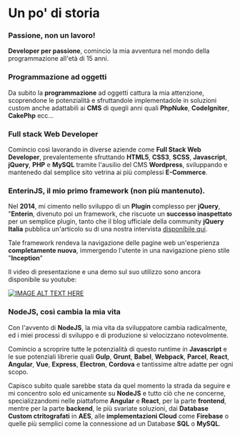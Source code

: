 # Un po' di storia

### Passione, non un lavoro!

**Developer per passione**, comincio la mia avventura nel mondo della programmazione all'età di 15 anni.

### Programmazione ad oggetti

Da subito la **programmazione** ad oggetti cattura la mia attenzione, scoprendone le potenzialità e sfruttandole implementadole in soluzioni custom anche adattabili ai **CMS** di quegli anni quali **PhpNuke**, **CodeIgniter**, **CakePhp** ecc...

### Full stack Web Developer

Comincio così lavorando in diverse aziende come **Full Stack Web Developer**, prevalentemente sfruttando **HTML5**, **CSS3**, **SCSS**, **Javascript**, **jQuery**, **PHP** e **MySQL** tramite l'ausilio del CMS **Wordpress**, sviluppando e mantenedo dal semplice sito vetrina ai più complessi **E-Commerce**.

### EnterinJS, il mio primo framework (non più mantenuto).

Nel **2014**, mi cimento nello sviluppo di un **Plugin** complesso per **jQuery**, "**Enterin**, divenuto poi un framework, che riscuote un **successo inaspettato** per un semplice plugin, tanto che il blog ufficiale della community **jQuery Italia** pubblica un'articolo su di una nostra intervista [disponibile qui](https://www.jqueryitalia.org/enterin-effetti-inception-sulla-tua-pagina-web/).

Tale framework rendeva la navigazione delle pagine web un'esperienza **completamente nuova**, immergendo l'utente in una navigazione pieno stile "**Inception**"

Il video di presentazione e una demo sul suo utilizzo sono ancora disponibile su youtube:

[![IMAGE ALT TEXT HERE](https://img.youtube.com/vi/t8BnXaBLWf4/0.jpg)](https://www.youtube.com/watch?v=t8BnXaBLWf4)

### NodeJS, così cambia la mia vita

Con l'avvento di **NodeJS**, la mia vita da sviluppatore cambia radicalmente, ed i miei processi di sviluppo e di produzione si velocizzano notevolmente.

Comincio a scroprire tutte le potenzialità di questo runtime in **Javascript** e le sue potenziali librerie quali **Gulp**, **Grunt**, **Babel**, **Webpack**, **Parcel**, **React**, **Angular**, **Vue**, **Express**, **Electron**, **Cordova** e tantissime altre adatte per ogni scopo.

Capisco subito quale sarebbe stata da quel momento la strada da seguire e mi concentro solo ed unicamente su **NodeJS** e tutto ciò che ne concerne, specializzandomi nelle piattafome **Angular** e **React**, per la parte **frontend**, mentre per la parte **backend**, le più svariate soluzioni, dai **Database Custom ctritografati** in **AES**, alle **implementazioni Cloud** come **Firebase** o quelle più semplici come la connessione ad un Database **SQL** o **MySQL**.
